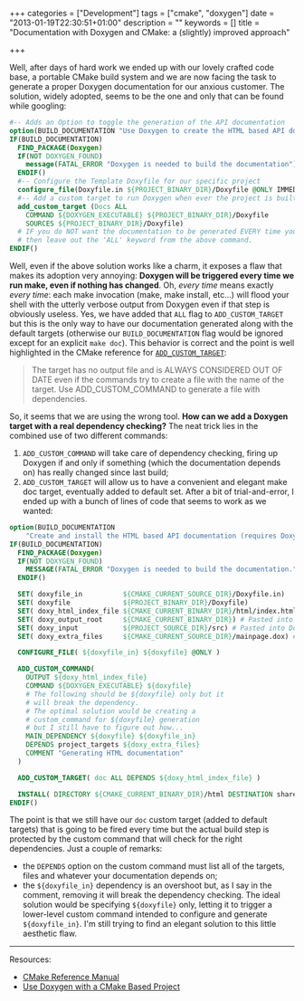 +++
categories = ["Development"]
tags = ["cmake", "doxygen"]
date = "2013-01-19T22:30:51+01:00"
description = ""
keywords = []
title = "Documentation with Doxygen and CMake: a (slightly) improved approach"

+++

Well, after days of hard work we ended up with our lovely crafted code base, a portable CMake build system and we are now facing the task to generate a proper Doxygen documentation for our anxious customer. The solution, widely adopted, seems to be the one and only that can be found while googling:

```cmake
#-- Adds an Option to toggle the generation of the API documentation
option(BUILD_DOCUMENTATION "Use Doxygen to create the HTML based API documentation" OFF)
IF(BUILD_DOCUMENTATION)
  FIND_PACKAGE(Doxygen)
  IF(NOT DOXYGEN_FOUND)
    message(FATAL_ERROR "Doxygen is needed to build the documentation")
  ENDIF()
  #-- Configure the Template Doxyfile for our specific project
  configure_file(Doxyfile.in ${PROJECT_BINARY_DIR}/Doxyfile @ONLY IMMEDIATE)
  #-- Add a custom target to run Doxygen when ever the project is built
  add_custom_target (Docs ALL
    COMMAND ${DOXYGEN_EXECUTABLE} ${PROJECT_BINARY_DIR}/Doxyfile
    SOURCES ${PROJECT_BINARY_DIR}/Doxyfile)
  # IF you do NOT want the documentation to be generated EVERY time you build the project
  # then leave out the 'ALL' keyword from the above command.
ENDIF()
```

Well, even if the above solution works like a charm, it exposes a flaw that makes its adoption very annoying:
**Doxygen will be triggered every time we run make, even if nothing has changed**.
Oh, *every time* means exactly *every time*: each make invocation (make, make install, etc...) will flood your shell with the utterly verbose output from Doxygen even if that step is obviously useless. Yes, we have added that `ALL` flag to `ADD_CUSTOM_TARGET` but this is the only way to have our documentation generated along with the default targets (otherwise our `BUILD_DOCUMENTATION` flag would be ignored except for an explicit `make doc`).
This behavior is correct and the point is well highlighted in the CMake reference for [`ADD_CUSTOM_TARGET`](https://cmake.org/cmake/help/v2.8.10/cmake.html#command:add_custom_target):

> The target has no output file and is ALWAYS CONSIDERED OUT OF DATE even if the commands
> try to create a file with the name of the target. Use ADD_CUSTOM_COMMAND to generate a
> file with dependencies.

So, it seems that we are using the wrong tool. **How can we add a Doxygen target with a real dependency checking?**
The neat trick lies in the combined use of two different commands:

1. `ADD_CUSTOM_COMMAND` will take care of dependency checking, firing up Doxygen if and only if something (which the documentation depends on) has really changed since last build;
2. `ADD_CUSTOM_TARGET` will allow us to have a convenient and elegant make doc target, eventually added to default set.
After a bit of trial-and-error, I ended up with a bunch of lines of code that seems to work as we wanted:

```cmake
option(BUILD_DOCUMENTATION
    "Create and install the HTML based API documentation (requires Doxygen)" OFF)
IF(BUILD_DOCUMENTATION)
  FIND_PACKAGE(Doxygen)
  IF(NOT DOXYGEN_FOUND)
    MESSAGE(FATAL_ERROR "Doxygen is needed to build the documentation.")
  ENDIF()

  SET( doxyfile_in          ${CMAKE_CURRENT_SOURCE_DIR}/Doxyfile.in)
  SET( doxyfile             ${PROJECT_BINARY_DIR}/Doxyfile)
  SET( doxy_html_index_file ${CMAKE_CURRENT_BINARY_DIR}/html/index.html)
  SET( doxy_output_root     ${CMAKE_CURRENT_BINARY_DIR}) # Pasted into Doxyfile.in
  SET( doxy_input           ${PROJECT_SOURCE_DIR}/src) # Pasted into Doxyfile.in
  SET( doxy_extra_files     ${CMAKE_CURRENT_SOURCE_DIR}/mainpage.dox) # Pasted into Doxyfile.in

  CONFIGURE_FILE( ${doxyfile_in} ${doxyfile} @ONLY )

  ADD_CUSTOM_COMMAND(
    OUTPUT ${doxy_html_index_file}
    COMMAND ${DOXYGEN_EXECUTABLE} ${doxyfile}
    # The following should be ${doxyfile} only but it
    # will break the dependency.
    # The optimal solution would be creating a
    # custom_command for ${doxyfile} generation
    # but I still have to figure out how...
    MAIN_DEPENDENCY ${doxyfile} ${doxyfile_in}
    DEPENDS project_targets ${doxy_extra_files}
    COMMENT "Generating HTML documentation"
  )

  ADD_CUSTOM_TARGET( doc ALL DEPENDS ${doxy_html_index_file} )

  INSTALL( DIRECTORY ${CMAKE_CURRENT_BINARY_DIR}/html DESTINATION share/doc )
ENDIF()
```

The point is that we still have our `doc` custom target (added to default targets) that is going to be fired every time but the actual build step is protected by the custom command that will check for the right dependencies. Just a couple of remarks:

* the `DEPENDS` option on the custom command must list all of the targets, files and whatever your documentation depends on;
* the `${doxyfile_in}` dependency is an overshoot but, as I say in the comment, removing it will break the dependency checking. The ideal solution would be specifying `${doxyfile}` only, letting it to trigger a lower-level custom command intended to configure and generate `${doxyfile_in}`. I'm still trying to find an elegant solution to this little aesthetic flaw.

----------

Resources:

* [CMake Reference Manual](http://www.cmake.org/cmake/help/v2.8.10/cmake.html)
* [Use Doxygen with a CMake Based Project](http://www.bluequartz.net/projects/EIM_Segmentation/SoftwareDocumentation/html/usewithcmakeproject.html)
